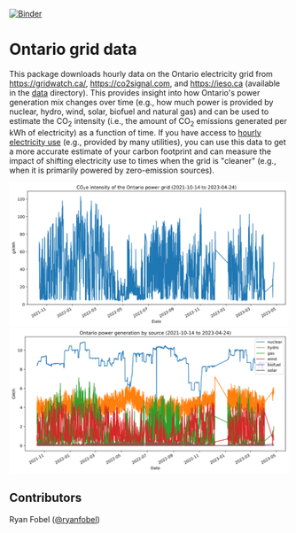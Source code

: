 [![Binder](https://mybinder.org/badge_logo.svg)](https://mybinder.org/v2/gh/ryanfobel/ontario-grid-data/main)

# Ontario grid data

This package downloads hourly data on the Ontario electricity grid from https://gridwatch.ca/, https://co2signal.com, and https://ieso.ca (available in the [data](https://github.com/ryanfobel/ontario-grid-data/blob/main/data/) directory). This provides insight into how Ontario's power generation mix changes over time (e.g., how much power is provided by nuclear, hydro, wind, solar, biofuel and natural gas) and can be used to estimate the CO<sub>2</sub> intensity (i.e., the amount of CO<sub>2</sub> emissions generated per kWh of electricity) as a function of time. If you have access to [hourly electricity use](https://github.com/ryanfobel/utility-bill-scraper) (e.g., provided by many utilities), you can use this data to get a more accurate estimate of your carbon footprint and can measure the impact of shifting electricity use to times when the grid is "cleaner" (e.g., when it is primarily powered by zero-emission sources).

![CO2 intensity](images/ontario_co2_intensity.svg)
![Power generation by source](images/ontario_power_generation_by_source.svg)

## Contributors

Ryan Fobel ([@ryanfobel](https://github.com/ryanfobel))



